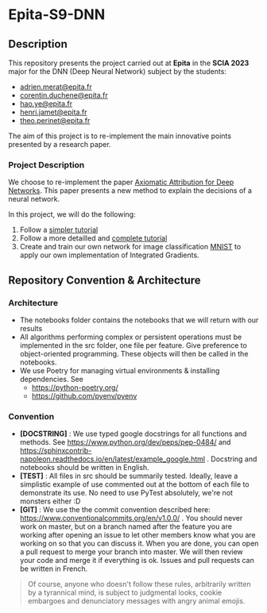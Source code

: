 # Epita-S9-DNN

## Description

This repository presents the project carried out at **Epita** in the **SCIA 2023** major for the DNN (Deep Neural Network) subject by the students:

* adrien.merat@epita.fr
* corentin.duchene@epita.fr
* hao.ye@epita.fr
* henri.jamet@epita.fr
* theo.perinet@epita.fr

The aim of this project is to re-implement the main innovative points presented by a research paper.

### Project Description

We choose to re-implement the paper [Axiomatic Attribution for Deep Networks](https://arxiv.org/abs/1703.01365). This paper presents a new method to explain the decisions of a neural network.

In this project, we will do the following:
1. Follow a [simpler tutorial](https://www.tensorflow.org/tutorials/interpretability/integrated_gradients)
2. Follow a more detailled and [complete tutorial](https://github.com/GoogleCloudPlatform/training-data-analyst/blob/master/blogs/integrated_gradients/integrated_gradients.ipynb)
3. Create and train our own network for image classification [MNIST](http://yann.lecun.com/exdb/mnist/) to apply our own implementation of Integrated Gradients.

## Repository Convention & Architecture

### Architecture

* The notebooks folder contains the notebooks that we will return with our results
* All algorithms performing complex or persistent operations must be implemented in the src folder, one file per feature. Give preference to object-oriented programming. These objects will then be called in the notebooks.
* We use Poetry for managing virtual environments & installing dependencies. See
    * https://python-poetry.org/
    * https://github.com/pyenv/pyenv

### Convention

* **[DOCSTRING]** : We use typed google docstrings for all functions and methods. See https://www.python.org/dev/peps/pep-0484/ and https://sphinxcontrib-napoleon.readthedocs.io/en/latest/example_google.html . Docstring and notebooks should be written in English.
* **[TEST]** : All files in src should be summarily tested. Ideally, leave a simplistic example of use commented out at the bottom of each file to demonstrate its use. No need to use PyTest absolutely, we're not monsters either :D
* **[GIT]** : We use the the commit convention described here: https://www.conventionalcommits.org/en/v1.0.0/ . You should never work on master, but on a branch named after the feature you are working after opening an issue to let other members know what you are working on so that you can discuss it. When you are done, you can open a pull request to merge your branch into master. We will then review your code and merge it if everything is ok. Issues and pull requests can be written in French.

> Of course, anyone who doesn't follow these rules, arbitrarily written by a tyrannical mind, is subject to judgmental looks, cookie embargoes and denunciatory messages with angry animal emojis.
